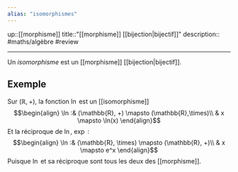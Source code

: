 ```yaml
---
alias: "isomorphismes"
---
```

up::[[morphisme]]
title::"[[morphisme]] [[bijection|bijectif]]"
description::
#maths/algèbre #review 

----
Un _isomorphisme_ est un [[morphisme]] [[bijection|bijectif]].

## Exemple
Sur $(\mathbb{R},+)$, la fonction $\ln$ est un [[isomorphisme]]
$$\begin{align}
\ln :& (\mathbb{R}, +) \mapsto (\mathbb{R},\times)\\
     & x \mapsto \ln(x)
\end{align}$$
Et la réciproque de $\ln$, $\exp$ :
$$\begin{align}
\ln :& (\mathbb{R}, \times) \mapsto (\mathbb{R}, +)\\
     & x \mapsto e^x
\end{align}$$
Puisque $\ln$ et sa réciproque sont tous les deux des [[morphisme]].

